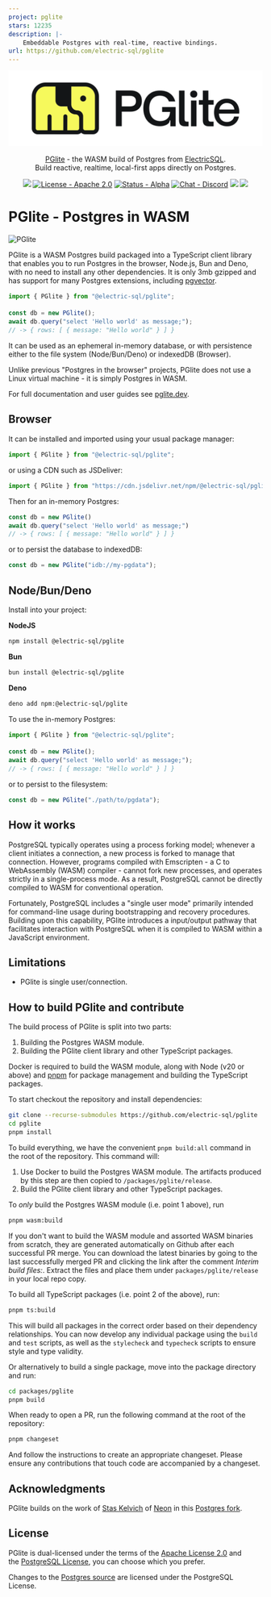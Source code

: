 ```yaml
---
project: pglite
stars: 12235
description: |-
    Embeddable Postgres with real-time, reactive bindings.
url: https://github.com/electric-sql/pglite
---
```


<p align="center">
  <a href="https://pglite.dev" target="_blank">
    <picture>
      <source media="(prefers-color-scheme: dark)"
          srcset="https://raw.githubusercontent.com/electric-sql/pglite/main/docs/public/img/brand/logo.svg"
      />
      <source media="(prefers-color-scheme: light)"
          srcset="https://raw.githubusercontent.com/electric-sql/pglite/main/docs/public/img/brand/logo-light.svg"
      />
      <img alt="ElectricSQL logo"
          src="https://raw.githubusercontent.com/electric-sql/pglite/main/docs/public/img/brand/logo-light.svg"
      />
    </picture>
  </a>
</p>

<p align="center">
  <a href="https://pglite.dev">PGlite</a> - the WASM build of Postgres from <a href="https://electric-sql.com" target="_blank">ElectricSQL</a>.<br>
  Build reactive, realtime, local-first apps directly on Postgres.
<p>

<p align="center">
  <a href="https://github.com/electric-sql/pglite/stargazers/"><img src="https://img.shields.io/github/stars/electric-sql/pglite?style=social&label=Star" /></a>
  <!-- <a href="https://github.com/electric-sql/pglite/actions"><img src="https://github.com/electric-sql/pglite/workflows/CI/badge.svg" alt="CI"></a> -->
  <a href="https://github.com/electric-sql/pglite/blob/main/LICENSE"><img src="https://img.shields.io/badge/license-Apache_2.0-green" alt="License - Apache 2.0"></a>
  <a href="#roadmap"><img src="https://img.shields.io/badge/status-alpha-orange" alt="Status - Alpha"></a>
  <a href="https://discord.electric-sql.com"><img src="https://img.shields.io/discord/933657521581858818?color=5969EA&label=discord" alt="Chat - Discord"></a>
  <a href="https://twitter.com/ElectricSQL" target="_blank"><img src="https://img.shields.io/twitter/follow/nestframework.svg?style=social&label=Follow @ElectricSQL"></a>
  <a href="https://fosstodon.org/@electric" target="_blank"><img src="https://img.shields.io/mastodon/follow/109599644322136925.svg?domain=https%3A%2F%2Ffosstodon.org"></a>
</p>

# PGlite - Postgres in WASM

![PGlite](https://raw.githubusercontent.com/electric-sql/pglite/main/screenshot.png)

PGlite is a WASM Postgres build packaged into a TypeScript client library that enables you to run Postgres in the browser, Node.js, Bun and Deno, with no need to install any other dependencies. It is only 3mb gzipped and has support for many Postgres extensions, including [pgvector](https://github.com/pgvector/pgvector).

```javascript
import { PGlite } from "@electric-sql/pglite";

const db = new PGlite();
await db.query("select 'Hello world' as message;");
// -> { rows: [ { message: "Hello world" } ] }
```

It can be used as an ephemeral in-memory database, or with persistence either to the file system (Node/Bun/Deno) or indexedDB (Browser).

Unlike previous "Postgres in the browser" projects, PGlite does not use a Linux virtual machine - it is simply Postgres in WASM.

For full documentation and user guides see [pglite.dev](https://pglite.dev).

## Browser

It can be installed and imported using your usual package manager:

```js
import { PGlite } from "@electric-sql/pglite";
```
or using a CDN such as JSDeliver:

```js
import { PGlite } from "https://cdn.jsdelivr.net/npm/@electric-sql/pglite/dist/index.js";
```

Then for an in-memory Postgres:

```js
const db = new PGlite()
await db.query("select 'Hello world' as message;")
// -> { rows: [ { message: "Hello world" } ] }
```

or to persist the database to indexedDB:

```js
const db = new PGlite("idb://my-pgdata");
```

## Node/Bun/Deno

Install into your project:

**NodeJS**

```bash
npm install @electric-sql/pglite
```

**Bun**

```bash
bun install @electric-sql/pglite
```

**Deno**

```bash
deno add npm:@electric-sql/pglite
```

To use the in-memory Postgres:

```javascript
import { PGlite } from "@electric-sql/pglite";

const db = new PGlite();
await db.query("select 'Hello world' as message;");
// -> { rows: [ { message: "Hello world" } ] }
```

or to persist to the filesystem:

```javascript
const db = new PGlite("./path/to/pgdata");
```

## How it works

PostgreSQL typically operates using a process forking model; whenever a client initiates a connection, a new process is forked to manage that connection. However, programs compiled with Emscripten - a C to WebAssembly (WASM) compiler - cannot fork new processes, and operates strictly in a single-process mode. As a result, PostgreSQL cannot be directly compiled to WASM for conventional operation.

Fortunately, PostgreSQL includes a "single user mode" primarily intended for command-line usage during bootstrapping and recovery procedures. Building upon this capability, PGlite introduces a input/output pathway that facilitates interaction with PostgreSQL when it is compiled to WASM within a JavaScript environment.

## Limitations

- PGlite is single user/connection.

## How to build PGlite and contribute

The build process of PGlite is split into two parts:

1. Building the Postgres WASM module.
2. Building the PGlite client library and other TypeScript packages.

Docker is required to build the WASM module, along with Node (v20 or above) and [pnpm](https://pnpm.io/) for package management and building the TypeScript packages.

To start checkout the repository and install dependencies:

```bash
git clone --recurse-submodules https://github.com/electric-sql/pglite
cd pglite
pnpm install
```

To build everything, we have the convenient `pnpm build:all` command in the root of the repository. This command will:

1. Use Docker to build the Postgres WASM module. The artifacts produced by this step are then copied to `/packages/pglite/release`.
2. Build the PGlite client library and other TypeScript packages.

To _only_ build the Postgres WASM module (i.e. point 1 above), run

```bash
pnpm wasm:build
```

If you don't want to build the WASM module and assorted WASM binaries from scratch, they are generated automatically on Github after each successful PR merge. You can download the latest binaries by going to the last successfully merged PR and clicking the link after the comment _Interim build files:_. Extract the files and place them under `packages/pglite/release` in your local repo copy.

To build all TypeScript packages (i.e. point 2 of the above), run:

```bash
pnpm ts:build
```

This will build all packages in the correct order based on their dependency relationships. You can now develop any individual package using the `build` and `test` scripts, as well as the `stylecheck` and `typecheck` scripts to ensure style and type validity.

Or alternatively to build a single package, move into the package directory and run:

```bash
cd packages/pglite
pnpm build
```

When ready to open a PR, run the following command at the root of the repository:
```bash
pnpm changeset
```
And follow the instructions to create an appropriate changeset. Please ensure any contributions that touch code are accompanied by a changeset.

## Acknowledgments

PGlite builds on the work of [Stas Kelvich](https://github.com/kelvich) of [Neon](https://neon.tech) in this [Postgres fork](https://github.com/electric-sql/postgres-wasm).

## License

PGlite is dual-licensed under the terms of the [Apache License 2.0](https://github.com/electric-sql/pglite/blob/main/LICENSE) and the [PostgreSQL License](https://github.com/electric-sql/pglite/blob/main/POSTGRES-LICENSE), you can choose which you prefer.

Changes to the [Postgres source](https://github.com/electric-sql/postgres-wasm) are licensed under the PostgreSQL License.

